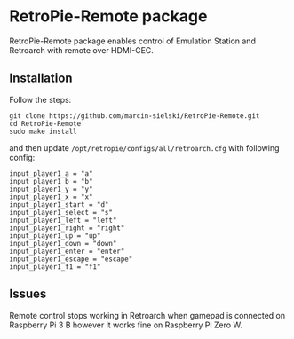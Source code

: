 # RetroPie-Remote package
RetroPie-Remote package enables control of Emulation Station and Retroarch with remote over HDMI-CEC.

## Installation

Follow the steps:

```
git clone https://github.com/marcin-sielski/RetroPie-Remote.git
cd RetroPie-Remote
sudo make install
```

and then update ```/opt/retropie/configs/all/retroarch.cfg``` with following config:

```
input_player1_a = "a"
input_player1_b = "b"
input_player1_y = "y"
input_player1_x = "x"
input_player1_start = "d"
input_player1_select = "s"
input_player1_left = "left"
input_player1_right = "right"
input_player1_up = "up"
input_player1_down = "down"
input_player1_enter = "enter"
input_player1_escape = "escape"
input_player1_f1 = "f1"
```

## Issues

Remote control stops working in Retroarch when gamepad is connected on Raspberry Pi 3 B however it works fine on Raspberry Pi Zero W.
